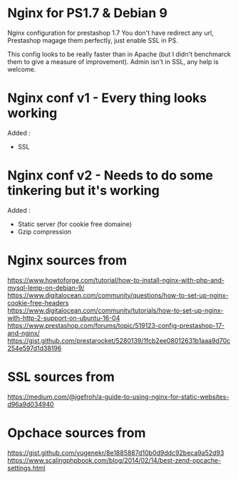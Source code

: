 # Nginx for PS1.7 & Debian 9
Nginx configuration for prestashop 1.7
You don't have redirect any url, Prestashop magage them perfectly, just enable SSL in PS.

This config looks to be really faster than in Apache (but I didn't benchmarck them to give a measure of improvement).
Admin isn't in SSL, any help is welcome.

# Nginx conf v1 - Every thing looks working
Added :
  - SSL


# Nginx conf v2 - Needs to do some tinkering but it's working
Added :
  - Static server (for cookie free domaine)
  - Gzip compression



# Nginx sources from
https://www.howtoforge.com/tutorial/how-to-install-nginx-with-php-and-mysql-lemp-on-debian-9/
https://www.digitalocean.com/community/questions/how-to-set-up-nginx-cookie-free-headers
https://www.digitalocean.com/community/tutorials/how-to-set-up-nginx-with-http-2-support-on-ubuntu-16-04
https://www.prestashop.com/forums/topic/519123-config-prestashop-17-and-nginx/
https://gist.github.com/prestarocket/5280139/1fcb2ee08012631b1aaa9d70c254e597d1d38196

# SSL sources from
https://medium.com/@jgefroh/a-guide-to-using-nginx-for-static-websites-d96a9d034940

# Opchace sources from
https://gist.github.com/yugenekr/8e1885887d10b0d9ddc92beca9a52d93
https://www.scalingphpbook.com/blog/2014/02/14/best-zend-opcache-settings.html
